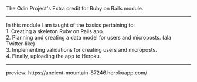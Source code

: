 The Odin Project's Extra credit for Ruby on Rails module.
<hr>
In this module I am taught of the basics pertaining to: <br>
1. Creating a skeleton Ruby on Rails app. <br>
2. Planning and creating a data model for users and microposts. (ala Twitter-like) <br>
3. Implementing validations for creating users and microposts. <br>
4. Finally, uploading the app to Heroku. <br>
<hr>
preview: https://ancient-mountain-87246.herokuapp.com/